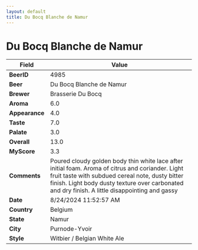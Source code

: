 ```yaml
---
layout: default
title: Du Bocq Blanche de Namur
---
```


# Du Bocq Blanche de Namur

| Field         | Value     |
|---------------|-----------|
| **BeerID** | 4985 |
| **Beer** | Du Bocq Blanche de Namur |
| **Brewer** | Brasserie Du Bocq |
| **Aroma** | 6.0 |
| **Appearance** | 4.0 |
| **Taste** | 7.0 |
| **Palate** | 3.0 |
| **Overall** | 13.0 |
| **MyScore** | 3.3 |
| **Comments** | Poured cloudy golden body thin white lace after initial foam. Aroma of citrus and coriander. Light fruit taste with subdued cereal note, dusty bitter finish.  Light body dusty texture over carbonated and dry finish.  A little disappointing and gassy  |
| **Date** | 8/24/2024 11:52:57 AM |
| **Country** | Belgium |
| **State** | Namur |
| **City** | Purnode-Yvoir |
| **Style** | Witbier / Belgian White Ale |
